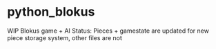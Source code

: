 # python_blokus
WIP Blokus game + AI 
Status: Pieces + gamestate are updated for new piece storage system, other files are not
